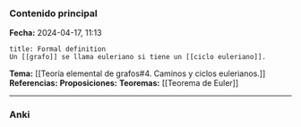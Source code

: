 ### Contenido principal

**Fecha:** 2024-04-17, 11:13

```ad-formal
title: Formal definition
Un [[grafo]] se llama euleriano si tiene un [[ciclo euleriano]].
```

**Tema:** [[Teoría elemental de grafos#4. Caminos y ciclos eulerianos.]]
**Referencias:**
**Proposiciones:**
**Teoremas:** [[Teorema de Euler]]

---
### Anki
